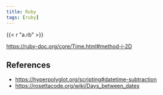```yaml
---
title: Ruby
tags: [ruby]
---
```


{{< r "a.rb" >}}

<https://ruby-doc.org/core/Time.html#method-i-2D>

## References

- <https://hyperpolyglot.org/scripting#datetime-subtraction>
- <https://rosettacode.org/wiki/Days_between_dates>
